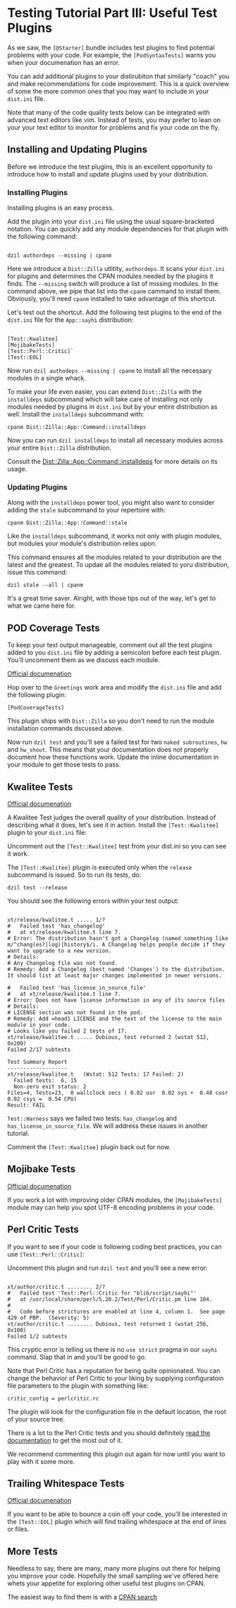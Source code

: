 # Testing Tutorial Part III: Useful Test Plugins

As we saw, the `[@Starter]` bundle includes test plugins to find potential
problems with your code. For example, the `[PodSyntaxTests]` warns you when your
documenation has an error.

You can add additional plugins to your distirubiton that similarly "coach" you
and make recommendations for code improvement. This is a quick overview of some
the more common ones that you may want to include in your `dist.ini` file.

Note that many of the code quality tests below can be integrated with advanced
text editors like vim. Instead of tests, you may prefer to lean on your
your text editor to monitor for problems and fix your code on the fly.

## Installing and Updating Plugins

Before we introduce the test plugins, this is an excellent opportunity to
introduce how to install and update plugins used by your distribution.

### Installing Plugins

Installing plugins is an easy process.

Add the plugin into your `dist.ini` file using the usual square-bracketed
notation. You can quickly add any module dependencies for that plugin with the
following command:

```

dzil authordeps --missing | cpanm

```

Here we introduce a `Dist::Zilla` utlitity, `authordeps`. It scans your
`dist.ini` for plugins and determines the CPAN modules needed by the plugins it
finds. The `--missing` switch will produce a list of missing modules. In the
command above, we pipe that list into the `cpanm` cammand to install them.
Obviously, you'll need `cpanm` installed to take advantage of this shortcut.

Let's test out the shortcut. Add the following test plugins to the end of the
`dist.ini` file for the `App::sayhi` distribution:

```

[Test::Kwalitee]
[MojibakeTests]
[Test::Perl::Critic]`
[Test::EOL]

```

Now run `dzil authodeps --missing | cpanm` to install all the necessary modules
in a single whack.

To make your life even easier, you can extend `Dist::Zilla` with the
`installdeps` subcommand which will take care of installing not only modules
needed by plugins in `dist.ini` but by your entire distribution as well. Install
the `installdeps` subcommand with:

`cpanm Dist::Zilla::App::Command::installdeps`

Now you can run `dzil installdeps` to install all necessary modules across your
entire `Dist::Zilla` distribution.

Consult the
[Dist::Zilla::App::Command::installdeps](https://metacpan.org/pod/Dist::Zilla::App::Command::installdeps)
for more details on its usage.

### Updating Plugins

Along with the `installdeps` power tool, you might also want to consider adding
the `stale` subcommand to your repertoire with:

`cpanm Dist::Zilla::App::Command::stale`

Like the `installdeps` subcommand, it works not only with plugin modules, but
modules your module's distribution relies upon.

This command ensures all the modules related to your distribution are the latest
and the greatest. To updae all the modules related to yoru distribution, issue
this command:

`dzil stale --all | cpanm`

It's a great time saver. Alright, with those tips out of the way, let's get to
what we came here for.

## POD Coverage Tests

To keep your test output manageable, comment out all the test plugins added to
you `dist.ini` file by adding a semicolon before each test plugin. You'll
uncomment them as we discuss each module.

[Official documenation](https://metacpan.org/pod/Dist::Zilla::Plugin::PodCoverageTests)

Hop over to the `Greetings` work area and modify the `dist.ini` file and add the
following plugin:

`[PodCoverageTests]`

This plugin ships with `Dist::Zilla` so you don't need to run the module
installation commands dscussed above.

Now run `dzil test` and you'll see a failed test for two `naked subroutines`,
`hw` and `hw_shout`. This means that your documentation does not properly
document how these functions work. Update the inline documentation in your
module to get those tests to pass.

## Kwalitee Tests

[Official documenation](https://metacpan.org/pod/Dist::Zilla::Plugin::Test::Kwalitee)

A Kwalitee Test judges the overall quality of your distribution. Instead of
describing what it does, let's see it in action. Install the `[Test::Kwalitee]`
plugin to your `dist.ini` file:

Uncomment out the `[Test::Kwalitee]` test from your dist.ini so you can see it
work.

The `[Test::Kwalitee]` plugin is executed only when the `release` subcommand is issued.
So to run its tests, do:

`dzil test --release`

You should see the following errors within your test output:

```

xt/release/kwalitee.t ..... 1/?
#   Failed test 'has_changelog'
#   at xt/release/kwalitee.t line 7.
# Error: The distribution hasn't got a Changelog (named something like m/^chang(es?|log)|history$/i. A Changelog helps people decide if they want to upgrade to a new version.
# Details:
# Any Changelog file was not found.
# Remedy: Add a Changelog (best named 'Changes') to the distribution. It should list at least major changes implemented in newer versions.

#   Failed test 'has_license_in_source_file'
#   at xt/release/kwalitee.t line 7.
# Error: Does not have license information in any of its source files
# Details:
# LICENSE section was not found in the pod.
# Remedy: Add =head1 LICENSE and the text of the license to the main module in your code.
# Looks like you failed 2 tests of 17.
xt/release/kwalitee.t ..... Dubious, test returned 2 (wstat 512, 0x200)
Failed 2/17 subtests

Test Summary Report
-------------------
xt/release/kwalitee.t   (Wstat: 512 Tests: 17 Failed: 2)
  Failed tests:  6, 15
  Non-zero exit status: 2
Files=4, Tests=23,  0 wallclock secs ( 0.02 usr  0.02 sys +  0.48 cusr  0.02 csys =  0.54 CPU)
Result: FAIL

```

`Test::Harness` says we failed two tests: `has_changelog` and
`has_license_in_source_file`. We will address these issues in another tutorial.

Comment the `[Test::Kwalitee]` plugin back out for now.

## Mojibake Tests

[Official documenation](https://metacpan.org/pod/Dist::Zilla::Plugin::MojibakeTests)

If you work a lot with improving older CPAN modules, the `[MojibakeTests]` module may can help
you spot UTF-8 encoding problems in your code.

## Perl Critic Tests

If you want to see if your code is following coding best practices, you can use
`[Test::Perl::Critic]`:

Uncomment this plugin and run `dzil test` and you'll see a new error:

```

xt/author/critic.t ........ 2/?
#   Failed test 'Test::Perl::Critic for "blib/script/sayhi"'
#   at /usr/local/share/perl/5.20.2/Test/Perl/Critic.pm line 104.
#
#   Code before strictures are enabled at line 4, column 1.  See page 429 of PBP.  (Severity: 5)
xt/author/critic.t ........ Dubious, test returned 1 (wstat 256, 0x100)
Failed 1/2 subtests

```

This cryptic error is telling us there is no `use strict` pragma in our `sayhi`
command.  Slap that in and you'll be good to go.

Note that Perl Critic has a reputation for being quite opinionated. You can
change the behavior of Perl Critic to your liking by supplying configuratoin
file parameters to the plugin with something like:

`critic_config = perlcritic.rc`

The plugin will look for the configuration file in the default location, the
root of your source tree.

There is a lot to the Perl Critic tests and you should definitely [read the
documentation](https://metacpan.org/pod/Test::Perl::Critic) to get the most out
of it.

We recommend commenting this plugin out again for now until you want to play
with it some more.

## Trailing Whitespace Tests

[Official documenation](https://metacpan.org/pod/Dist::Zilla::Plugin::Test::EOL)

If you want to be able to bounce a coin off your code, you'll be interested in
the `[Test::EOL]` plugin which will find trailing whitespace at the
end of lines or files.

## More Tests

Needless to say, there are many, many more plugins out there for helping you
improve your code. Hopefully the small sampling we've offered here whets your
appetite for exploring other useful test plugins on CPAN.

The easiest way to find them is with a [CPAN
search](https://metacpan.org/search?q=dist%3A%3AZilla%3A%3ATest)
